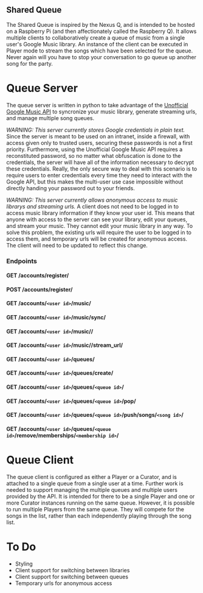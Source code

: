 Shared Queue
-------------
The Shared Queue is inspired by the Nexus Q, and is intended to be hosted on a Raspberry Pi (and then affectionately called the Raspberry Q). It allows multiple clients to collaboratively create a queue of music from a single user's Google Music library. An instance of the client can be executed in Player mode to stream the songs which have been selected for the queue. Never again will you have to stop your conversation to go queue up another song for the party.

Queue Server
============
The queue server is written in python to take advantage of the
[Unofficial Google Music API](https://github.com/simon-weber/Unofficial-Google-Music-API) to syncronize your music library, generate streaming urls, and
manage multiple song queues.

*WARNING: This server currently stores Google credentials in plain text.* Since the server is meant to be used on an intranet,
inside a firewall, with access given only to trusted users, securing these passwords is not a first priority.
Furthermore, using the Unofficial Google Music API requires a reconstituted password,
so no matter what obfuscation is done to the credentials, the server will have all of the information necessary to decrypt these credentials. Really,
the only secure way to deal with this scenario is to require users to enter credentials every time they need to interact with the Google API, but this
makes the multi-user use case impossible without directly handing your password out to your friends.

*WARNING: This server currently allows anonymous access to music librarys and streaming urls.* A client does not need to be logged in
to access music library information if they know your user id. This means that anyone with access to the server can see your library,
edit your queues, and stream your music. They cannot edit your music library in any way. To solve this problem, the existing urls will
require the user to be logged in to access them, and temporary urls will be created for anonymous access. The client will need to be
updated to reflect this change.

### Endpoints

#### GET  /accounts/register/

#### POST /accounts/register/

#### GET  /accounts/`<user id>`/music/

#### GET  /accounts/`<user id>`/music/sync/

#### GET  /accounts/`<user id>`/music/<song id>/

#### GET  /accounts/`<user id>`/music/<song id>/stream_url/

#### GET  /accounts/`<user id>`/queues/

#### GET  /accounts/`<user id>`/queues/create/

#### GET  /accounts/`<user id>`/queues/`<queue id>`/

#### GET  /accounts/`<user id>`/queues/`<queue id>`/pop/

#### GET  /accounts/`<user id>`/queues/`<queue id>`/push/songs/`<song id>`/

#### GET  /accounts/`<user id>`/queues/`<queue id>`/remove/memberships/`<membership id>`/


Queue Client
===========
The queue client is configured as either a Player or a Curator, and is attached to a single queue from a single user at a time. Further work is needed to
support managing the multiple queues and multiple users provided by the API. It is intended for there to be a single Player and one or more Curator instances
running on the same queue. However, it is possible to run multiple Players from the same queue. They
will compete for the songs in the list, rather than each independently playing through the song list.

To Do
=======
* Styling
* Client support for switching between libraries
* Client support for switching between queues
* Temporary urls for anonymous access
